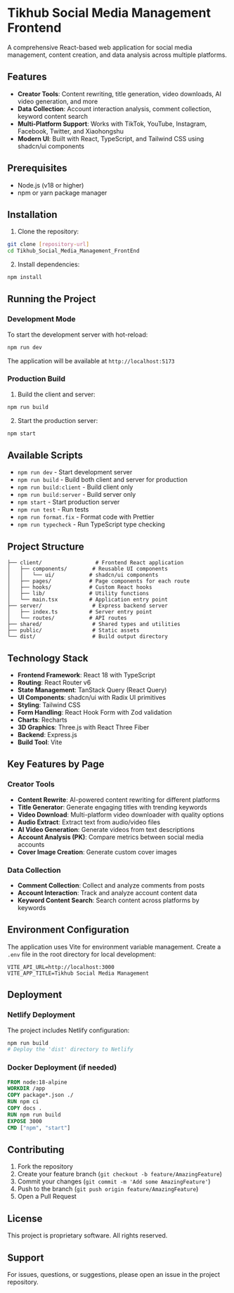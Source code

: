 # Tikhub Social Media Management Frontend

A comprehensive React-based web application for social media management, content creation, and data analysis across multiple platforms.

## Features

- **Creator Tools**: Content rewriting, title generation, video downloads, AI video generation, and more
- **Data Collection**: Account interaction analysis, comment collection, keyword content search
- **Multi-Platform Support**: Works with TikTok, YouTube, Instagram, Facebook, Twitter, and Xiaohongshu
- **Modern UI**: Built with React, TypeScript, and Tailwind CSS using shadcn/ui components

## Prerequisites

- Node.js (v18 or higher)
- npm or yarn package manager

## Installation

1. Clone the repository:

```bash
git clone [repository-url]
cd Tikhub_Social_Media_Management_FrontEnd
```

2. Install dependencies:

```bash
npm install
```

## Running the Project

### Development Mode

To start the development server with hot-reload:

```bash
npm run dev
```

The application will be available at `http://localhost:5173`

### Production Build

1. Build the client and server:

```bash
npm run build
```

2. Start the production server:

```bash
npm start
```

## Available Scripts

- `npm run dev` - Start development server
- `npm run build` - Build both client and server for production
- `npm run build:client` - Build client only
- `npm run build:server` - Build server only
- `npm start` - Start production server
- `npm run test` - Run tests
- `npm run format.fix` - Format code with Prettier
- `npm run typecheck` - Run TypeScript type checking

## Project Structure

```
├── client/                 # Frontend React application
│   ├── components/        # Reusable UI components
│   │   └── ui/           # shadcn/ui components
│   ├── pages/            # Page components for each route
│   ├── hooks/            # Custom React hooks
│   ├── lib/              # Utility functions
│   └── main.tsx          # Application entry point
├── server/                # Express backend server
│   ├── index.ts          # Server entry point
│   └── routes/           # API routes
├── shared/                # Shared types and utilities
├── public/                # Static assets
└── dist/                  # Build output directory
```

## Technology Stack

- **Frontend Framework**: React 18 with TypeScript
- **Routing**: React Router v6
- **State Management**: TanStack Query (React Query)
- **UI Components**: shadcn/ui with Radix UI primitives
- **Styling**: Tailwind CSS
- **Form Handling**: React Hook Form with Zod validation
- **Charts**: Recharts
- **3D Graphics**: Three.js with React Three Fiber
- **Backend**: Express.js
- **Build Tool**: Vite

## Key Features by Page

### Creator Tools

- **Content Rewrite**: AI-powered content rewriting for different platforms
- **Title Generator**: Generate engaging titles with trending keywords
- **Video Download**: Multi-platform video downloader with quality options
- **Audio Extract**: Extract text from audio/video files
- **AI Video Generation**: Generate videos from text descriptions
- **Account Analysis (PK)**: Compare metrics between social media accounts
- **Cover Image Creation**: Generate custom cover images

### Data Collection

- **Comment Collection**: Collect and analyze comments from posts
- **Account Interaction**: Track and analyze account content data
- **Keyword Content Search**: Search content across platforms by keywords

## Environment Configuration

The application uses Vite for environment variable management. Create a `.env` file in the root directory for local development:

```env
VITE_API_URL=http://localhost:3000
VITE_APP_TITLE=Tikhub Social Media Management
```

## Deployment

### Netlify Deployment

The project includes Netlify configuration:

```bash
npm run build
# Deploy the 'dist' directory to Netlify
```

### Docker Deployment (if needed)

```dockerfile
FROM node:18-alpine
WORKDIR /app
COPY package*.json ./
RUN npm ci
COPY docs .
RUN npm run build
EXPOSE 3000
CMD ["npm", "start"]
```

## Contributing

1. Fork the repository
2. Create your feature branch (`git checkout -b feature/AmazingFeature`)
3. Commit your changes (`git commit -m 'Add some AmazingFeature'`)
4. Push to the branch (`git push origin feature/AmazingFeature`)
5. Open a Pull Request

## License

This project is proprietary software. All rights reserved.

## Support

For issues, questions, or suggestions, please open an issue in the project repository.
